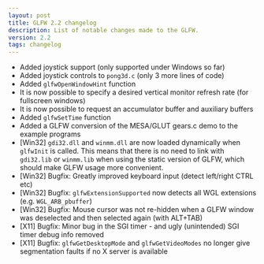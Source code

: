 ```yaml
---
layout: post
title: GLFW 2.2 changelog
description: List of notable changes made to the GLFW.
version: 2.2
tags: changelog
---
```


- Added joystick support (only supported under Windows so far)
- Added joystick controls to `pong3d.c` (only 3 more lines of code)
- Added `glfwOpenWindowHint` function
- It is now possible to specify a desired vertical monitor refresh rate (for
  fullscreen windows)
- It is now possible to request an accumulator buffer and auxiliary buffers
- Added `glfwSetTime` function
- Added a GLFW conversion of the MESA/GLUT gears.c demo to the example programs
- \[Win32\] `gdi32.dll` and `winmm.dll` are now loaded dynamically when `glfwInit`
  is called.  This means that there is no need to link with `gdi32.lib` or
  `winmm.lib` when using the static version of GLFW, which should make GLFW usage
  more convenient.
- \[Win32\] Bugfix: Greatly improved keyboard input (detect left/right CTRL etc)
- \[Win32\] Bugfix: `glfwExtensionSupported` now detects all WGL extensions
  (e.g. `WGL_ARB_pbuffer`)
- \[Win32\] Bugfix: Mouse cursor was not re-hidden when a GLFW window was
  deselected and then selected again (with ALT+TAB)
- \[X11\] Bugfix: Minor bug in the SGI timer - and ugly (unintended) SGI timer
  debug info removed
- \[X11\] Bugfix: `glfwGetDesktopMode` and `glfwGetVideoModes` no longer give
  segmentation faults if no X server is available
